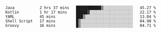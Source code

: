<!--START_SECTION:waka-->
```text
Java           2 hrs 37 mins   ███████████▒░░░░░░░░░░░░░   45.27 % 
Kotlin         1 hr 17 mins    █████▓░░░░░░░░░░░░░░░░░░░   22.17 % 
YAML           45 mins         ███▒░░░░░░░░░░░░░░░░░░░░░   13.04 % 
Shell Script   17 mins         █▒░░░░░░░░░░░░░░░░░░░░░░░   04.98 % 
Groovy         16 mins         █▒░░░░░░░░░░░░░░░░░░░░░░░   04.71 % 
```
<!--END_SECTION:waka-->
